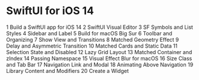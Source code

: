 # SwiftUI for iOS 14

1 Build a SwiftUI app for iOS 14
2 SwiftUI Visual Editor
3 SF Symbols and List Styles
4 Sidebar and Label
5 Build for macOS Big Sur
6 Toolbar and Organizing
7 Show View and Transitions
8 Matched Geometry Effect
9 Delay and Asymmetric Transition
10 Matched Cards and Static Data
11 Selection State and Disabled
12 Lazy Grid Layout
13 Matched Container and zIndex
14 Passing Namespace
15 Visual Effect Blur for macOS
16 Size Class and Tab Bar
17 Navigation Link and Modal
18 Animating Above Navigation
19 Library Content and Modifiers
20 Create a Widget


